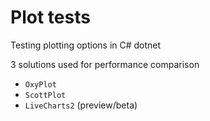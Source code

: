 # Plot tests

Testing plotting options in C# dotnet

3 solutions used for performance comparison

* `OxyPlot`
* `ScottPlot`
* `LiveCharts2` (preview/beta)
